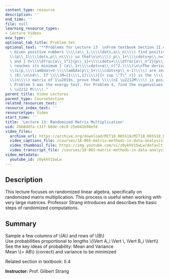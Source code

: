 ```yaml
---
content_type: resource
description: ''
end_time: ''
file: null
learning_resource_types:
- Lecture Videos
ocw_type: ''
optional_tab_title: Problem Set
optional_text: "**Problems for Lecture 13  \nFrom textbook Section II.4**\n\n1\\.\
  \ Given positive numbers \\\\(a\\_1,\\\\ldots,a\\_n\\\\) find positive numbers \\\
  \\(p\\_1\\\\ldots,p\\_n\\\\) so that\n\n\\\\( p\\_1+\\\\cdots+p\\_n=1 \\\\text{\
  \ and } V=\\\\dfrac{a\\_1^2}{p\\_1}+\\\\cdots+\\\\dfrac{a\\_n^2}{p\\_n} \\\\text{\
  \ reaches its minimum } (a\\_1+\\\\cdots+a\\_n)^2.\\\\)\n\nThe derivatives of \\\
  \\(L(p,\\\\lambda)=V-\\\\lambda(p\\_1+\\\\cdots+p\\_n-1)\\\\) are zero as in equation\
  \ (8).\n\n4\\. If \\\\(M={1\\\\,1}\\\\){{< sup \"T\" >}} is the \\\\(n\\\\) by \\\
  \\(n\\\\) matrix of 1\u2019s, prove that \\\\(nI \u2212M\\\\) is positive semidefinite.\
  \ Problem 3 was the energy test. For Problem 4, find the eigenvalues of \\\\(nI\
  \ \u2212 M\\\\)."
parent_title: Video Lectures
parent_type: CourseSection
related_resources_text: ''
resource_index_text: ''
resourcetype: Video
start_time: ''
title: 'Lecture 13: Randomized Matrix Multiplication'
uid: 2bb8ddfa-c31f-b6de-c6c9-25e041b98efd
video_files:
  archive_url: https://archive.org/download/MIT18.065S18/MIT18_065S18_Lecture13_300k.mp4
  video_captions_file: /courses/18-065-matrix-methods-in-data-analysis-signal-processing-and-machine-learning-spring-2018/d34f9e4a43da5030833f679d909865f1_z0ykhV15wLw.vtt
  video_thumbnail_file: https://img.youtube.com/vi/z0ykhV15wLw/default.jpg
  video_transcript_file: /courses/18-065-matrix-methods-in-data-analysis-signal-processing-and-machine-learning-spring-2018/befc992075599da81462604db72bdab3_z0ykhV15wLw.pdf
video_metadata:
  youtube_id: z0ykhV15wLw
---
```


Description
-----------

This lecture focuses on randomized linear algebra, specifically on randomized matrix multiplication. This process is useful when working with very large matrices. Professor Strang introduces and describes the basic steps of randomized computations.

Summary
-------

Sample a few columns of \\(A\\) and rows of \\(B\\)  
Use probabilities proportional to lengths \\(\\Vert A\_i \\Vert \\, \\Vert B\_i \\Vert\\)  
See the key ideas of probability: Mean and Variance  
Mean \\(= AB\\) (correct) and variance to be minimized

Related section in textbook: II.4

**Instructor:** Prof. Gilbert Strang



